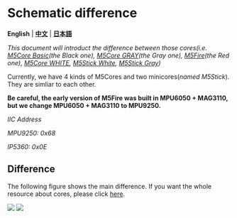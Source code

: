 # Schematic difference

**English** | **[中文](https://github.com/m5stack/M5-Schematic/blob/master/Core/hardware_difference_between_cores_zh_CN.md)** | **[日本語](https://github.com/m5stack/M5-Schematic/blob/master/Core/hardware_difference_between_cores_ja.md)**

*This document will introduct the difference between those cores(i.e. [M5Core Basic](https://docs.m5stack.com/#/en/core/basic)(the Black one), [M5Core GRAY](https://docs.m5stack.com/#/en/core/gray)(the Gray one), [M5Fire](https://docs.m5stack.com/#/en/core/fire)(the Red one), [M5Core WHITE](https://docs.m5stack.com/#/en/core/m5go_lite), [M5Stick White](https://docs.m5stack.com/#/en/core/m5stick), [M5Stick Gray](https://docs.m5stack.com/#/en/core/m5stick))*

Currently, we have 4 kinds of M5Cores and two minicores(*named M5Stick*). They are simliar to each other.

**Be careful, the early version of M5Fire was built in MPU6050 + MAG3110, but we change MPU6050 + MAG3110 to MPU9250.**

*IIC Address*

*MPU9250: 0x68*

*IP5360:  0x0E*

## Difference

The following figure shows the main difference. If you want the whole resource about cores, please click [here](https://shimo.im/sheets/qdPK9x6RCWQwc3WK/e7c8b).

<!-- **Difference** -->

<!-- <img src="https://github.com/m5stack/M5-Schematic/blob/master/Core/core_comparison.png"> -->

<!-- <img src="https://github.com/m5stack/M5-Schematic/blob/master/Core/core_comparison_01.png">
<img src="https://github.com/m5stack/M5-Schematic/blob/master/Core/core_comparison_02.png"> -->

<img src="http://m5-docs.oss-cn-shenzhen.aliyuncs.com/assets/img/product_img/core/core_comparison_04.png">

<img src="http://m5-docs.oss-cn-shenzhen.aliyuncs.com/assets/img/product_img/core/core_comparison_05.png">

<!-- ## 1. M5Core Basic

M5Core Basic = main board + m5core base

https://m5stack.github.io/m5-docs/#/en/product_documents/m5stack-core/m5core_basic

<img src=https://github.com/m5stack/M5-Schematic/blob/master/Core/basic.jpg width = "500" height = "500">

## 2. M5Core GRAY

M5Core GRAY = main board + m5core base

https://m5stack.github.io/m5-docs/#/en/product_documents/m5stack-core/m5core_gray

<img src=https://github.com/m5stack/M5-Schematic/blob/master/Core/gray.jpg width = "500" height = "500">

## 3. M5GO White

M5Core WHITE = main board + m5go base

https://m5stack.github.io/m5-docs/#/en/product_documents/m5stack-core/m5core_white

<img src=https://github.com/m5stack/M5-Schematic/blob/master/Core/m5go.png width = "500" height = "500">

## 4. M5Core M5Fire

M5Core M5Fire = main board + m5go base

https://m5stack.github.io/m5-docs/#/en/product_documents/m5stack-core/m5core_fire

<img src=https://github.com/m5stack/M5-Schematic/blob/master/Core/fire.jpg width = "500" height = "500"> -->

